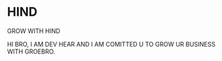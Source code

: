 # HIND
GROW WITH HIND

HI BRO,
I AM DEV HEAR AND I AM COMITTED U TO GROW UR BUSINESS WITH GROEBRO.  

